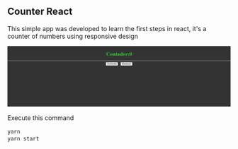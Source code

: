 ## Counter React

This simple app was developed to learn the first steps in react, it's a counter of numbers using responsive design

![Screenshot](screenshot.png)

Execute this command

```
yarn
yarn start
```
